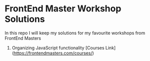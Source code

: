 # FrontEnd Master Workshop Solutions

In this repo I will keep my solutions for my favourite workshops from FrontEnd Masters

1. Organizing JavaScript functionality [Courses Link] (https://frontendmasters.com/courses/)